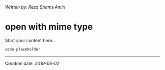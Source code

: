 _Written by: Reza Shams Amiri_
# open with mime type

Start your content here...

``` sh
code placeholder
```

* * *
Creation date: _2019-06-02_

